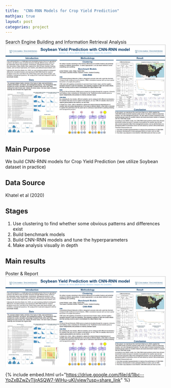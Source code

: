 ```yaml
---
title:  "CNN-RNN Models for Crop Yield Prediction"
mathjax: true
layout: post
categories: project
---
```

Search Engine Building and Information Retrieval Analysis  
![poster](/assets/EIB3_Poster.png)


## Main Purpose
We build CNN-RNN models for Crop Yield Prediction (we utilize Soybean dataset in practice) 

## Data Source
Khatel et al (2020)

## Stages
1. Use clustering to find whether some obvious patterns and differences exist
2. Build benchmark models
3. Build CNN-RNN models and tune the hyperparameters
4. Make analysis visually in depth

## Main results
Poster & Report  
![poster](/assets/EIB3_Poster.png)

{% include embed.html url="https://drive.google.com/file/d/1lbc--YpZxBZwZvTljrASQW7-WIHu-uKl/view?usp=share_link" %}
